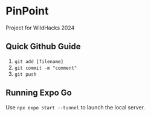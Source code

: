# PinPoint
Project for WildHacks 2024

## Quick Github Guide
1. `git add [filename]`
2. `git commit -m "comment"`
3. `git push`

## Running Expo Go
Use `npx expo start --tunnel` to launch the local server.